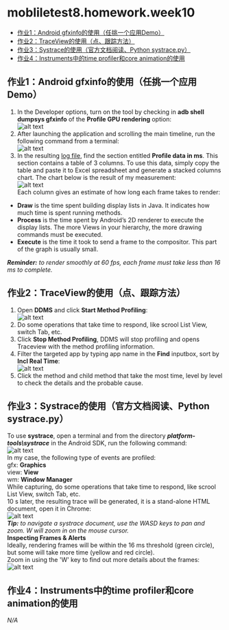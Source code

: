 # mobliletest8.homework.week10
*   [作业1：Android gfxinfo的使用（任挑一个应用Demo）](#hw1)
*   [作业2：TraceView的使用（点、跟踪方法）](#hw2)
*   [作业3：Systrace的使用（官方文档阅读、Python systrace.py）](#hw3)
*   [作业4：Instruments中的time profiler和core animation的使用](#hw4)


<h2 id="hw1">作业1：Android gfxinfo的使用（任挑一个应用Demo）</h2>

1. In the Developer options, turn on the tool by checking in **adb shell dumpsys gfxinfo** of the **Profile GPU rendering** option:  
![alt text][img1-1]  
2. After launching the application and scrolling the main timeline, run the following command from a terminal:  
![alt text][img1-2]  
3. In the resulting [log file], find the section entitled **Profile data in ms**. This section contains a table of 3 columns. To use this data, simply copy the table and paste it to Excel spreadsheet and generate a stacked columns chart. The chart below is the result of my measurement:  
![alt text][img1-3]  
Each column gives an estimate of how long each frame takes to render:  

*    **Draw** is the time spent building display lists in Java. It indicates how much time is spent running methods.
*    **Process** is the time spent by Android’s 2D renderer to execute the display lists. The more Views in your hierarchy, the more drawing commands must be executed.  
*    **Execute** is the time it took to send a frame to the compositor. This part of the graph is usually small. 

_**Reminder:** to render smoothly at 60 fps, each frame must take less than 16 ms to complete._


<h2 id="hw2">作业2：TraceView的使用（点、跟踪方法）</h2>

1. Open **DDMS** and click **Start Method Profiling**:  
![alt text][img2-1]  
2. Do some operations that take time to respond, like scrool List View, switch Tab, etc.  
3. Click **Stop Method Profiling**, DDMS will stop profiling and opens Traceview with the method profiling information.  
4. Filter the targeted app by typing app name in the **Find** inputbox, sort by **Incl Real Time**:  
![alt text][img2-2]  
5. Click the method and child method that take the most time, level by level to check the details and the probable cause.

<h2 id="hw3">作业3：Systrace的使用（官方文档阅读、Python systrace.py）</h2>

To use **systrace**, open a terminal and from the directory ***platform-tools\systrace*** in the Android SDK, run the following command:  
![alt text][img3-1]  
In my case, the following type of events are profiled:  
gfx: **Graphics**  
view: **View**  
wm: **Window Manager**  
While capturing, do some operations that take time to respond, like scrool List View, switch Tab, etc.  
10 s later, the resulting trace will be generated, it is a stand-alone HTML document, open it in Chrome:  
![alt text][img3-2]  
_**Tip:** to navigate a systrace document, use the WASD keys to pan and zoom. W will zoom in on the mouse cursor._  
**Inspecting Frames & Alerts**  
Ideally, rendering frames will be within the 16 ms threshold (green circle), but some will take more time (yellow and red circle).  
Zoom in using the 'W' key to find out more details about the frames:  
![alt text][img3-3]   

<h2 id="hw4">作业4：Instruments中的time profiler和core animation的使用</h2>

_N/A_


[log file]: https://github.com/mobiletest8/mobiletest8.homework.wanmich/blob/master/week10/src/common/files/fps.txt
[img1-1]: https://github.com/mobiletest8/mobiletest8.homework.wanmich/blob/master/week10/src/common/images/1-1.png
[img1-2]: https://github.com/mobiletest8/mobiletest8.homework.wanmich/blob/master/week10/src/common/images/1-2.png
[img1-3]: https://github.com/mobiletest8/mobiletest8.homework.wanmich/blob/master/week10/src/common/images/1-3.png
[img2-1]: https://github.com/mobiletest8/mobiletest8.homework.wanmich/blob/master/week10/src/common/images/2-1.png
[img2-2]: https://github.com/mobiletest8/mobiletest8.homework.wanmich/blob/master/week10/src/common/images/2-2.png
[img3-1]: https://github.com/mobiletest8/mobiletest8.homework.wanmich/blob/master/week10/src/common/images/3-1.png
[img3-2]: https://github.com/mobiletest8/mobiletest8.homework.wanmich/blob/master/week10/src/common/images/3-2.png
[img3-3]: https://github.com/mobiletest8/mobiletest8.homework.wanmich/blob/master/week10/src/common/images/3-3.png
